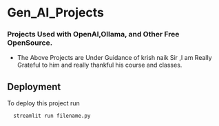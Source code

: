 # Gen_AI_Projects
### Projects Used with OpenAI,Ollama, and Other Free  OpenSource.
- The Above Projects  are Under Guidance of krish naik Sir ,I am Really Grateful to him and really thankful his course and classes.



## Deployment

To deploy this project run

```bash
  streamlit run filename.py
```


